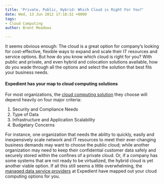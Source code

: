 ```yaml
---
title: 'Private, Public, Hybrid: Which Cloud is Right For You?'
date: Wed, 13 Jun 2012 17:18:32 +0000
tags:
- Cloud Computing
author: Brent Meadows

---
```

It seems obvious enough: The cloud is a great option for company’s looking for cost-effective, flexible ways to expand and scale their IT resources and service options. But how do you know which cloud is right for you? With public and private, and even hybrid and colocation solutions available, how do you wade through all the options and select the solution that best fits your business needs.

#### Expedient has your map to cloud computing solutions

For most organizations, the [cloud computing solution](https://www.expedient.com/cloud-computing/) they choose will depend heavily on four major criteria: 

1. Security and Compliance Needs 
2. Type of Data 
3. Infrastructure and Application Scalability 
4. Budgetary Concerns 

For instance, one organization that needs the ability to quickly, easily and inexpensively scale network and IT resources to meet their ever-changing business demands may want to choose the public cloud; while another organization may need to keep their confidential customer data safely and securely stored within the confines of a private cloud. Or, if a company has some systems that are not ready to be virtualized, the hybrid cloud is yet another viable option. If all this still seems a little overwhelming, the [managed data service providers](https://www.expedient.com/managed-services/) at Expedient have mapped out your cloud computing options for you.